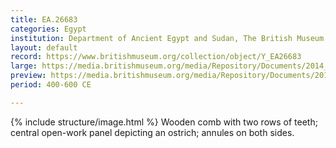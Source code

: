 ```yaml
---
title: EA.26683
categories: Egypt
institution: Department of Ancient Egypt and Sudan, The British Museum
layout: default
record: https://www.britishmuseum.org/collection/object/Y_EA26683
large: https://media.britishmuseum.org/media/Repository/Documents/2014_11/4_19/9ed59bf6_9fbc_495d_a817_a3d9013cc9eb/mid_01188554_001.jpg
preview: https://media.britishmuseum.org/media/Repository/Documents/2014_11/4_19/9ed59bf6_9fbc_495d_a817_a3d9013cc9eb/small_01188554_001.jpg
period: 400-600 CE

---
```

{% include structure/image.html %}
Wooden comb with two rows of teeth; central open-work panel depicting an ostrich; annules on both sides.
